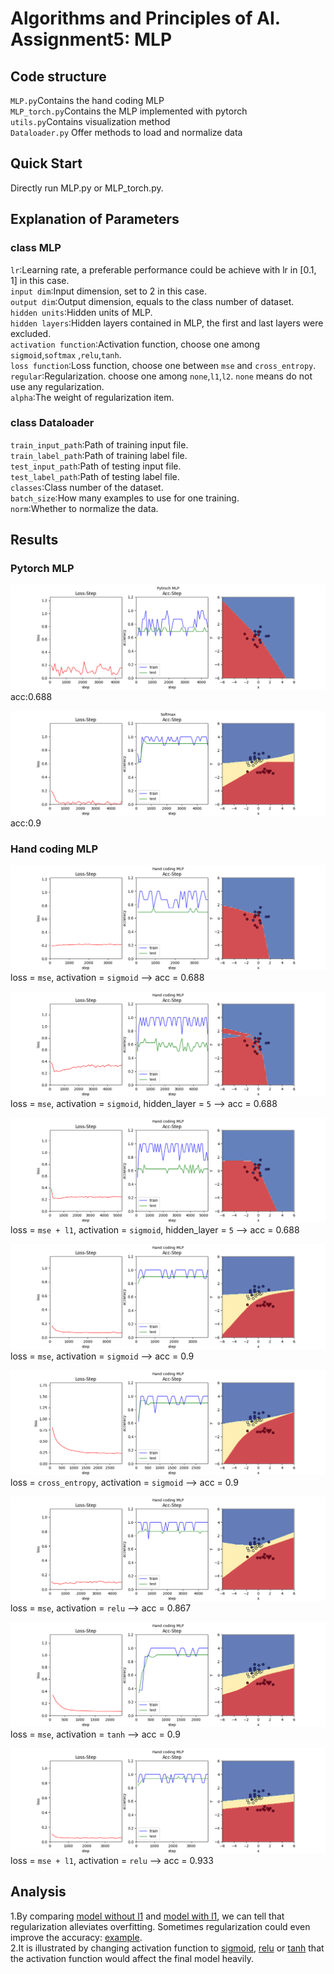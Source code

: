 # Algorithms and Principles of AI. Assignment5: MLP
## Code structure
`MLP.py`Contains the hand coding MLP\
`MLP_torch.py`Contains the MLP implemented with pytorch\
`utils.py`Contains visualization method\
`Dataloader.py` Offer methods to load and normalize data

## Quick Start
Directly run MLP.py or MLP_torch.py.

## Explanation of Parameters
### class MLP
`lr`:Learning rate, a preferable performance could be achieve with lr in [0.1, 1] in this case.\
`input dim`:Input dimension, set to 2 in this case.\
`output dim`:Output dimension, equals to the class number of dataset.\
`hidden units`:Hidden units of MLP.\
`hidden layers`:Hidden layers contained in MLP, the first and last layers were excluded.\
`activation function`:Activation function, choose one among `sigmoid`,`softmax`
,`relu`,`tanh`.\
`loss function`:Loss function, choose one between `mse` and `cross_entropy`.\
`regular`:Regularization. choose one among `none`,`l1`,`l2`. `none` means do not
use any regularization.\
`alpha`:The weight of regularization item.

### class Dataloader
`train_input_path`:Path of training input file.\
`train_label_path`:Path of training label file.\
`test_input_path`:Path of testing input file.\
`test_label_path`:Path of testing label file.\
`classes`:Class number of the dataset.\
`batch_size`:How many examples to use for one training.\
`norm`:Whether to normalize the data.

## Results
### Pytorch MLP
![2cls torch](imgs/cls2_torch_0.688.png "Pytorch MLP")\
acc:0.688

![3cls torch](imgs/cls3_torch.png "Pytorch MLP")\
acc:0.9
### Hand coding MLP
![2cls mse](imgs/cls2_mse.png "2cls mse")\
loss = `mse`, activation = `sigmoid` --> acc = 0.688

![2cls mse layer5](imgs/cls2_mse_layer5.png "2cls mse layer5")\
loss = `mse`, activation = `sigmoid`, hidden_layer = `5` --> acc = 0.688

![2cls mse_l1_layer5](imgs/cls2_mse_l1_layer5.png "2cls mse l1 layer5")\
loss = `mse + l1`, activation = `sigmoid`, hidden_layer = `5` --> acc = 0.688

![3cls mse](imgs/cls3_mse_l1.png "Hand coding MLP")\
loss = `mse`, activation = `sigmoid` --> acc = 0.9 

![3cls cross entropy](imgs/cls3_crossentropy_none.png "3cls cross entropy")\
loss = `cross_entropy`, activation = `sigmoid` --> acc = 0.9

![3cls mse relu](imgs/cls3_mse_relu.png "3cls mse relu")\
loss = `mse`, activation = `relu` --> acc = 0.867

![3cls mse tanh](imgs/cls3_mse_tanh.png "3cls mse tanh")\
loss = `mse`, activation = `tanh` --> acc = 0.9

![3cls mse relu l1](imgs/cls3_mse_l1_relu.png "3cls mse relu l1")\
loss = `mse + l1`, activation = `relu` --> acc = 0.933


## Analysis
1.By comparing [model without l1](imgs/cls2_mse_layer5.png) and [model with l1](imgs/cls2_mse_l1_layer5.png),
we can tell that regularization alleviates overfitting. Sometimes regularization could even improve the accuracy:
[example](imgs/cls3_mse_l1_relu.png).\
2.It is illustrated by changing activation function to [sigmoid](imgs/cls3_mse_l1.png), [relu](imgs/cls3_mse_relu.png) or 
[tanh](imgs/cls3_mse_l1_relu.png) that the activation function would affect the final model heavily.
